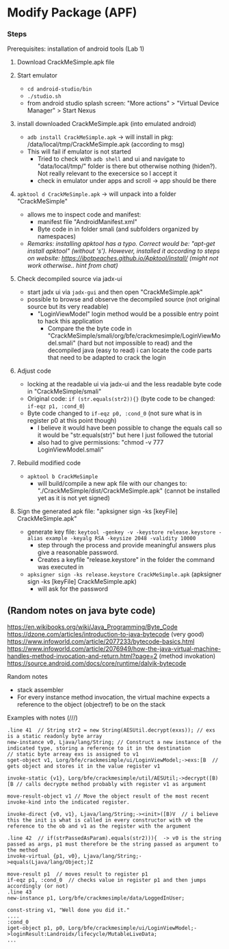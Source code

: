 # Modify Package (APF)

### Steps

Prerequisites: installation of android tools (Lab 1)

1. Download CrackMeSimple.apk file
2. Start emulator
    - `cd android-studio/bin`
    - `./studio.sh`
    - from android studio splash screen: "More actions" > "Virtual Device Manager" >  Start Nexus

3. install downloaded CrackMeSimple.apk (into emulated android)
    - `adb install CrackMeSimple.apk` -> will install in pkg: /data/local/tmp/CrackMeSimple.apk (according to msg)
    - This will fail if emulator is not started
        - Tried to check with `adb shell` and ui and navigate to "data/local/tmp/" folder is there but otherwise nothing (hiden?). Not really relevant to the execersice so I accept it
        - check in emulator under apps and scroll -> app should be there

4. `apktool d CrackMeSimple.apk` -> will unpack into a folder "CrackMeSimple"
    - allows me to inspect code and manifest: 
        -  manifest file "AndroidManifest.xml"
        - Byte code in in folder smali (and subfolders organized by namespaces)
    - *Remarks: installing apktool has a typo. Correct would be: "apt-get install apktool" (without 's'). However, installed it according to steps on website: https://ibotpeaches.github.io/Apktool/install/  (might not work otherwise.. hint from chat)*


5. Check decompiled source via jadx-ui
    - start jadx ui via `jadx-gui` and then open "CrackMeSimple.apk"
    - possible to browse and observe the decompiled source (not original source but its very readable)
        - "LoginViewModel" login method would be a possible entry point to hack this application
            - Compare the the byte code in "CrackMeSimple/smali/org/bfe/crackmesimple/LoginViewModel.smali" (hard but not impossible to read) and the decompiled java (easy to read) i can locate the code parts that need to be adapted to crack the login 

6. Adjust code
    - locking at the readable ui via jadx-ui and the less readable byte code in "CrackMeSimple/smali" 
    - Original code: `if (str.equals(str2)){}`   (byte code to be changed: `if-eqz p1, :cond_0`)
    - Byte code changed to `if-eqz p0, :cond_0`   (not sure what is in register p0 at this point though)
        - I believe it would have been possible to change the equals call so it would be "str.equals(str)" but here I just followed the tutorial
        - also had to give permissions: "chmod -v 777 LoginViewModel.smali"

7. Rebuild modified code
    - `apktool b CrackMeSimple`
        - will build/compile a new apk file with our changes to: "./CrackMeSimple/dist/CrackMeSimple.apk" (cannot be installed yet as it is not yet signed)
      

8. Sign the generated apk file: "apksigner sign -ks [keyFile] CrackMeSimple.apk"
    - generate key file: `keytool -genkey -v -keystore release.keystore -alias example -keyalg RSA -keysize 2048 -validity 10000`
        - step through the process and provide meaningful answers plus give a reasonable password. 
        - Creates a keyfile "release.keystore" in the folder the command was executed in
    - `apksigner sign -ks release.keystore CrackMeSimple.apk`  (apksigner sign -ks [keyFile] CrackMeSimple.apk)
        - will ask for the password

## (Random notes on java byte code)
https://en.wikibooks.org/wiki/Java_Programming/Byte_Code 
https://dzone.com/articles/introduction-to-java-bytecode  (very good)
https://www.infoworld.com/article/2077233/bytecode-basics.html
https://www.infoworld.com/article/2076949/how-the-java-virtual-machine-handles-method-invocation-and-return.html?page=2 (method invokation)
https://source.android.com/docs/core/runtime/dalvik-bytecode

Random notes
- stack assembler
- For every instance method invocation, the virtual machine expects a reference to the object (objectref) to be on the stack


Examples with notes (///)
```
.line 41  // String str2 = new String(AESUtil.decrypt(exxs)); // exs is a static readonly byte array
new-instance v0, Ljava/lang/String; // Construct a new instance of the indicated type, storing a reference to it in the destination
// static byte arreay exs is assigned to v1
sget-object v1, Lorg/bfe/crackmesimple/ui/LoginViewModel;->exs:[B  // gets object and stores it in the value register v1

invoke-static {v1}, Lorg/bfe/crackmesimple/util/AESUtil;->decrypt([B)[B // calls decrypte method probably with register v1 as argument

move-result-object v1 // Move the object result of the most recent invoke-kind into the indicated register.

invoke-direct {v0, v1}, Ljava/lang/String;-><init>([B)V  // i believe this the init is what is called in every constructor with v0 the reference to the ob and v1 as the register with the argument

.line 42  // if(strPassedAsParam).equals(str2))){  -> v0 is the string passed as args, p1 must therefore be the string passed as argument to the method
invoke-virtual {p1, v0}, Ljava/lang/String;->equals(Ljava/lang/Object;)Z

move-result p1  // moves result to register p1
if-eqz p1, :cond_0  // checks value in register p1 and then jumps accordingly (or not)
.line 43
new-instance p1, Lorg/bfe/crackmesimple/data/LoggedInUser;

const-string v1, "Well done you did it."
....
:cond_0
iget-object p1, p0, Lorg/bfe/crackmesimple/ui/LoginViewModel;->loginResult:Landroidx/lifecycle/MutableLiveData;
...

```